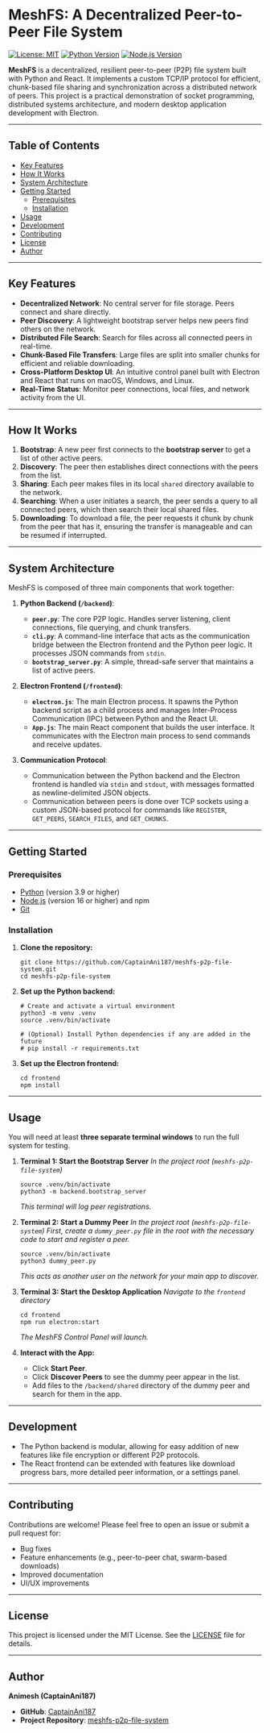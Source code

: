 # MeshFS: A Decentralized Peer-to-Peer File System

[![License: MIT](https://img.shields.io/badge/License-MIT-yellow.svg)](https://opensource.org/licenses/MIT)
[![Python Version](https://img.shields.io/badge/python-3.9%2B-blue.svg)](https://www.python.org/downloads/)
[![Node.js Version](https://img.shields.io/badge/node.js-16%2B-green.svg)](https://nodejs.org/)

**MeshFS** is a decentralized, resilient peer-to-peer (P2P) file system built with Python and React. It implements a custom TCP/IP protocol for efficient, chunk-based file sharing and synchronization across a distributed network of peers. This project is a practical demonstration of socket programming, distributed systems architecture, and modern desktop application development with Electron.

 

---

## Table of Contents

- [Key Features](#key-features)
- [How It Works](#how-it-works)
- [System Architecture](#system-architecture)
- [Getting Started](#getting-started)
  - [Prerequisites](#prerequisites)
  - [Installation](#installation)
- [Usage](#usage)
- [Development](#development)
- [Contributing](#contributing)
- [License](#license)
- [Author](#author)

---

## Key Features

- **Decentralized Network**: No central server for file storage. Peers connect and share directly.
- **Peer Discovery**: A lightweight bootstrap server helps new peers find others on the network.
- **Distributed File Search**: Search for files across all connected peers in real-time.
- **Chunk-Based File Transfers**: Large files are split into smaller chunks for efficient and reliable downloading.
- **Cross-Platform Desktop UI**: An intuitive control panel built with Electron and React that runs on macOS, Windows, and Linux.
- **Real-Time Status**: Monitor peer connections, local files, and network activity from the UI.

---

## How It Works

1.  **Bootstrap**: A new peer first connects to the **bootstrap server** to get a list of other active peers.
2.  **Discovery**: The peer then establishes direct connections with the peers from the list.
3.  **Sharing**: Each peer makes files in its local `shared` directory available to the network.
4.  **Searching**: When a user initiates a search, the peer sends a query to all connected peers, which then search their local shared files.
5.  **Downloading**: To download a file, the peer requests it chunk by chunk from the peer that has it, ensuring the transfer is manageable and can be resumed if interrupted.

---

## System Architecture

MeshFS is composed of three main components that work together:

1.  **Python Backend (`/backend`)**:
    *   **`peer.py`**: The core P2P logic. Handles server listening, client connections, file querying, and chunk transfers.
    - **`cli.py`**: A command-line interface that acts as the communication bridge between the Electron frontend and the Python peer logic. It processes JSON commands from `stdin`.
    *   **`bootstrap_server.py`**: A simple, thread-safe server that maintains a list of active peers.

2.  **Electron Frontend (`/frontend`)**:
    *   **`electron.js`**: The main Electron process. It spawns the Python backend script as a child process and manages Inter-Process Communication (IPC) between Python and the React UI.
    *   **`App.js`**: The main React component that builds the user interface. It communicates with the Electron main process to send commands and receive updates.

3.  **Communication Protocol**:
    *   Communication between the Python backend and the Electron frontend is handled via `stdin` and `stdout`, with messages formatted as newline-delimited JSON objects.
    *   Communication between peers is done over TCP sockets using a custom JSON-based protocol for commands like `REGISTER`, `GET_PEERS`, `SEARCH_FILES`, and `GET_CHUNKS`.

---

## Getting Started

### Prerequisites

-   [Python](https://www.python.org/downloads/) (version 3.9 or higher)
-   [Node.js](https://nodejs.org/) (version 16 or higher) and npm
-   [Git](https://git-scm.com/)

### Installation

1.  **Clone the repository:**
    ```
    git clone https://github.com/CaptainAni187/meshfs-p2p-file-system.git
    cd meshfs-p2p-file-system
    ```

2.  **Set up the Python backend:**
    ```
    # Create and activate a virtual environment
    python3 -m venv .venv
    source .venv/bin/activate

    # (Optional) Install Python dependencies if any are added in the future
    # pip install -r requirements.txt 
    ```

3.  **Set up the Electron frontend:**
    ```
    cd frontend
    npm install
    ```

---

## Usage

You will need at least **three separate terminal windows** to run the full system for testing.

1.  **Terminal 1: Start the Bootstrap Server**
    *In the project root (`meshfs-p2p-file-system`)*
    ```
    source .venv/bin/activate
    python3 -m backend.bootstrap_server
    ```
    *This terminal will log peer registrations.*

2.  **Terminal 2: Start a Dummy Peer**
    *In the project root (`meshfs-p2p-file-system`)*
    *First, create a `dummy_peer.py` file in the root with the necessary code to start and register a peer.*
    ```
    source .venv/bin/activate
    python3 dummy_peer.py
    ```
    *This acts as another user on the network for your main app to discover.*

3.  **Terminal 3: Start the Desktop Application**
    *Navigate to the `frontend` directory*
    ```
    cd frontend
    npm run electron:start
    ```
    *The MeshFS Control Panel will launch.*

4.  **Interact with the App:**
    - Click **Start Peer**.
    - Click **Discover Peers** to see the dummy peer appear in the list.
    - Add files to the `/backend/shared` directory of the dummy peer and search for them in the app.

---

## Development

-   The Python backend is modular, allowing for easy addition of new features like file encryption or different P2P protocols.
-   The React frontend can be extended with features like download progress bars, more detailed peer information, or a settings panel.

---

## Contributing

Contributions are welcome! Please feel free to open an issue or submit a pull request for:
-   Bug fixes
-   Feature enhancements (e.g., peer-to-peer chat, swarm-based downloads)
-   Improved documentation
-   UI/UX improvements

---

## License

This project is licensed under the MIT License. See the [LICENSE](LICENSE) file for details.

---

## Author

**Animesh (CaptainAni187)**
-   **GitHub**: [CaptainAni187](https://github.com/CaptainAni187)
-   **Project Repository**: [meshfs-p2p-file-system](https://github.com/CaptainAni187/meshfs-p2p-file-system)

